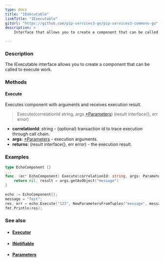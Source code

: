 ```yaml
---
type: docs
title: "IExecutable"
linkTitle: "IExecutable"
gitUrl: "https://github.com/pip-services3-go/pip-services3-commons-go"
description: >
    Interface that allows you to create a component that can be called to execute work.

---
```


### Description

The IExecutable interface allows you to create a component that can be called to execute work.

### Methods

#### Execute
Executes component with arguments and receives execution result.

> Execute(correlationId string, args [*Parameters](../parameters)) (result interface{}, err error)

- **correlationId**: string - (optional) transaction id to trace execution through call chain.
- **args**: [*Parameters](../parameters) - execution arguments.
- **returns**: (result interface{}, err error) - the execution result. 

### Examples

```go
type EchoComponent {}
...
func  (ec* EchoComponent) Execute(correlationId: string, args: Parameters) (result interface{}, err error) {
    return nil, result = args.getAsObject("message")
}
 
echo := EchoComponent{};
message = "Test";
res, err = echo.Execute("123", NewParametersFromTuples("message", message));
fmt.Println(res);

```

### See also
- #### [Executor](../executor)
- #### [INotifiable](../inotifiable)
- #### [Parameters](../parameters)
